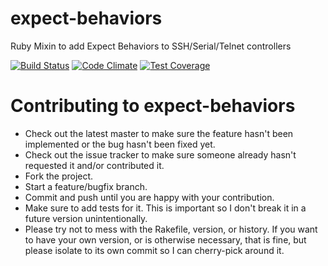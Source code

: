 # expect-behaviors
Ruby Mixin to add Expect Behaviors to SSH/Serial/Telnet controllers

[![Build Status](https://travis-ci.org/francisluong/expect-behaviors.svg?branch=master)](https://travis-ci.org/francisluong/expect-behaviors)
[![Code Climate](https://codeclimate.com/github/francisluong/expect-behaviors/badges/gpa.svg)](https://codeclimate.com/github/francisluong/expect-behaviors)
[![Test Coverage](https://codeclimate.com/github/francisluong/expect-behaviors/badges/coverage.svg)](https://codeclimate.com/github/francisluong/expect-behaviors)

# Contributing to expect-behaviors

* Check out the latest master to make sure the feature hasn't been implemented or the bug hasn't been fixed yet.
* Check out the issue tracker to make sure someone already hasn't requested it and/or contributed it.
* Fork the project.
* Start a feature/bugfix branch.
* Commit and push until you are happy with your contribution.
* Make sure to add tests for it. This is important so I don't break it in a future version unintentionally.
* Please try not to mess with the Rakefile, version, or history. If you want to have your own version, or is otherwise necessary, that is fine, but please isolate to its own commit so I can cherry-pick around it.
